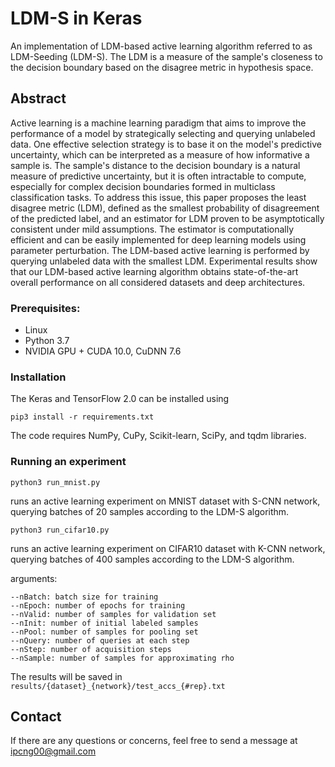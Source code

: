 # LDM-S in Keras
An implementation of LDM-based active learning algorithm referred to as LDM-Seeding (LDM-S). The LDM is a measure of the sample's closeness to the decision boundary based on the disagree metric in hypothesis space.

## Abstract
Active learning is a machine learning paradigm that aims to improve the performance of a model by strategically selecting and querying unlabeled data. One effective selection strategy is to base it on the model's predictive uncertainty, which can be interpreted as a measure of how informative a sample is. The sample's distance to the decision boundary is a natural measure of predictive uncertainty, but it is often intractable to compute, especially for complex decision boundaries formed in multiclass classification tasks.
To address this issue, this paper proposes the least disagree metric (LDM), defined as the smallest probability of disagreement of the predicted label, and an estimator for LDM proven to be asymptotically consistent under mild assumptions. The estimator is computationally efficient and can be easily implemented for deep learning models using parameter perturbation. The LDM-based active learning is performed by querying unlabeled data with the smallest LDM. Experimental results show that our LDM-based active learning algorithm obtains state-of-the-art overall performance on all considered datasets and deep architectures.

### Prerequisites:
- Linux
- Python 3.7
- NVIDIA GPU + CUDA 10.0, CuDNN 7.6

### Installation
The Keras and TensorFlow 2.0 can be installed using
```
pip3 install -r requirements.txt
```
The code requires NumPy, CuPy, Scikit-learn, SciPy, and tqdm libraries.

### Running an experiment
```
python3 run_mnist.py
```
runs an active learning experiment on MNIST dataset with S-CNN network, querying batches of 20 samples according to the LDM-S algorithm.

```
python3 run_cifar10.py
```
runs an active learning experiment on CIFAR10 dataset with K-CNN network, querying batches of 400 samples according to the LDM-S algorithm.

arguments:
```
--nBatch: batch size for training
--nEpoch: number of epochs for training
--nValid: number of samples for validation set
--nInit: number of initial labeled samples
--nPool: number of samples for pooling set
--nQuery: number of queries at each step
--nStep: number of acquisition steps
--nSample: number of samples for approximating rho
```

The results will be saved in `results/{dataset}_{network}/test_accs_{#rep}.txt`

## Contact
If there are any questions or concerns, feel free to send a message at ipcng00@gmail.com
